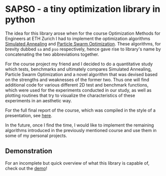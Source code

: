 # SAPSO - a tiny optimization library in python

The idea for this library arose when for the course Optimization Methods for Engineers at ETH Zurich I had to implement the optimization algorithms [Simulated Annealing](https://en.wikipedia.org/wiki/Simulated_annealing) and [Particle Swarm Optimization](https://en.wikipedia.org/wiki/Particle_swarm_optimization).
These algorithms, for brevity dubbed `sa` and `pso` respectively, hence gave rise to library's name by concatenating the two abbreviations together.

For the course project my friend and I decided to do a quantitative study which tests, benchmarks and ultimately compares Simulated Annealing, Particle Swarm Optimization and a novel algorithm that was devised based on the strengths and weaknesses of the former two.
Thus one will find additional code for various different 2D test and benchmark functions, which were used for the experiments conducted in our study, as well as plotting routines that try to visualize the characteristics of these experiments in an aesthetic way.

For the full final report of the course, which was compiled in the style of a presentation, see [here](https://github.com/thmeier/Optimization-Methods/blob/main/report/presentation/report.pdf).

In the future, once I find the time, I would like to implement the remaining algorithms introduced in the previously mentioned course and use them in some of my personal projects.

## Demonstration

For an incomplete but quick overview of what this library is capable of, check out the [demo](demo_sapso.ipynb)!
